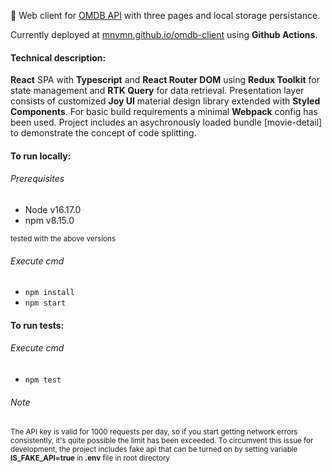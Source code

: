 :star2: Web client for [OMDB API](https://omdbapi.com/) with three pages and local storage persistance.

Currently deployed at [mnvmn.github.io/omdb-client](https://mnvmn.github.io/omdb-client) using **Github Actions**.

#### Technical description:
**React** SPA with **Typescript** and **React Router DOM** using **Redux Toolkit** for state management and **RTK Query** for data retrieval. Presentation layer consists of customized **Joy UI** material design library extended with **Styled Components**. For basic build requirements a minimal **Webpack** config has been used. Project includes an asychronously loaded bundle [movie-detail] to demonstrate the concept of code splitting.


#### To run locally:
###### Prerequisites
- Node v16.17.0
- npm v8.15.0
  

<sub>tested with the above versions</sub>


###### Execute cmd
- `npm install`
- `npm start`


#### To run tests:
###### Execute cmd
- `npm test`
  

###### Note
<sub>The API key is valid for 1000 requests per day, so if you start getting network errors consistently, it's quite possible the limit has been exceeded. To circumvent this issue for development, the project includes fake api that can be turned on by setting variable **IS_FAKE_API=true** in **.env** file in root directory</sub>


